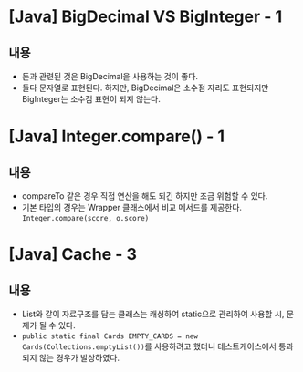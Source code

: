 # [Java] BigDecimal VS BigInteger - 1

## 내용

- 돈과 관련된 것은 BigDecimal을 사용하는 것이 좋다.
- 둘다 문자열로 표현된다. 하지만, BigDecimal은 소수점 자리도 표현되지만 BigInteger는 소수점 표현이 되지 않는다.

# [Java] Integer.compare() - 1

## 내용

- compareTo 같은 경우 직접 연산을 해도 되긴 하지만 조금 위험할 수 있다.
- 기본 타입의 경우는 Wrapper 클래스에서 비교 메서드를 제공한다. `Integer.compare(score, o.score)`

# [Java] Cache - 3

## 내용

- List와 같이 자료구조를 담는 클래스는 캐싱하여 static으로 관리하여 사용할 시, 문제가 될 수 있다.
- `public static final Cards EMPTY_CARDS = new Cards(Collections.emptyList())`를 사용하려고 했더니 테스트케이스에서
  통과되지 않는 경우가 발상하였다.